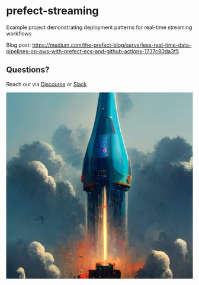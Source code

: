 # prefect-streaming
Example project demonstrating deployment patterns for real-time streaming workflows

Blog post: https://medium.com/the-prefect-blog/serverless-real-time-data-pipelines-on-aws-with-prefect-ecs-and-github-actions-1737c80da3f5 

## Questions?

Reach out via [Discourse](https://discourse.prefect.io/) or [Slack](https://prefect.io/slack)

![](img.jpeg)
